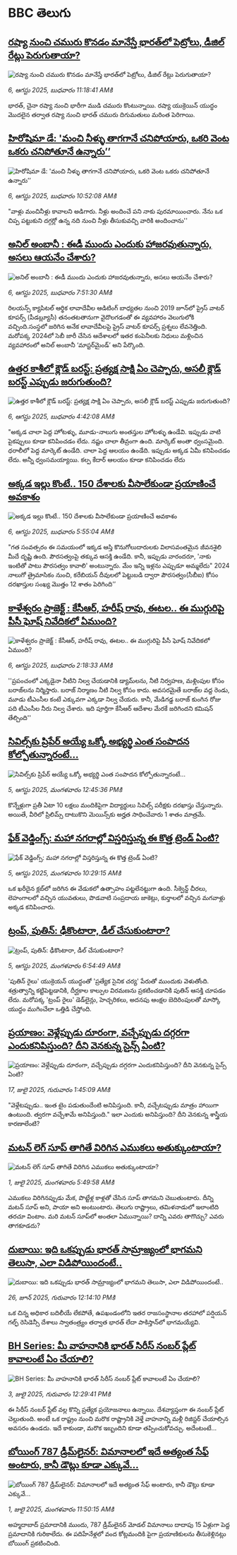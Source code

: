 # BBC తెలుగు## [రష్యా నుంచి చమురు కొనడం మానేస్తే  భారత్‌లో పెట్రోలు, డీజిల్ రేట్లు పెరుగుతాయా?](https://www.bbc.com/telugu/articles/cvg38lejdjpo?at_medium=RSS&at_campaign=rss?at_campaign=githubrss)![రష్యా నుంచి చమురు కొనడం మానేస్తే  భారత్‌లో పెట్రోలు, డీజిల్ రేట్లు పెరుగుతాయా?](https://ichef.bbci.co.uk/ace/ws/240/cpsprodpb/7870/live/a71d1cd0-72b7-11f0-afda-bb39e9f348ef.jpg)_6, ఆగస్టు 2025, బుధవారం 11:18:41 AMకి_భారత్, చైనా రష్యా నుంచి భారీగా ముడి చమురు కొంటున్నాయి. రష్యా యుక్రెయిన్ యుద్ధం మొదలైన తర్వాత రష్యా నుంచి భారత్ చమురు దిగుమతులు మరింత పెరిగాయి.## [హిరోషిమా డే: 'మంచి నీళ్ళు తాగగానే చనిపోయారు, ఒకరి వెంట ఒకరు చనిపోతూనే ఉన్నారు’’](https://www.bbc.com/telugu/articles/c36j7r39rpeo?at_medium=RSS&at_campaign=rss?at_campaign=githubrss)![హిరోషిమా డే: 'మంచి నీళ్ళు తాగగానే చనిపోయారు, ఒకరి వెంట ఒకరు చనిపోతూనే ఉన్నారు’’](https://ichef.bbci.co.uk/ace/ws/240/cpsprodpb/0b1d/live/584bc070-72b2-11f0-a119-33c50c92dc3c.jpg)_6, ఆగస్టు 2025, బుధవారం 10:52:08 AMకి_"వాళ్లు మంచినీళ్లు కావాలని అడిగారు. నీళ్లు అందించే పని నాకు పురమాయించారు. నేను ఒక చిప్ప పట్టుకుని దగ్గర్లో ఉన్న నది నుంచి నీళ్లు తీసుకువచ్చి వారికి అందించాను''## [అనిల్ అంబానీ : ఈడీ ముందు ఎందుకు హాజరవుతున్నారు, అసలు ఆయనేం చేశారు? ](https://www.bbc.com/telugu/articles/cn43wdp74y4o?at_medium=RSS&at_campaign=rss?at_campaign=githubrss)![అనిల్ అంబానీ : ఈడీ ముందు ఎందుకు హాజరవుతున్నారు, అసలు ఆయనేం చేశారు? ](https://ichef.bbci.co.uk/ace/ws/240/cpsprodpb/f975/live/4e9bf340-7287-11f0-8dbd-f3d32ebd3327.jpg)_6, ఆగస్టు 2025, బుధవారం 7:51:30 AMకి_రిలయన్స్ క్యాపిటల్‌ ఆర్థిక లావాదేవీల ఆడిటింగ్ బాధ్యతల నుంచి 2019 జూన్‌లో ప్రైస్ వాటర్ కూపర్స్ (పీడబ్ల్యూసీ) తనంతటతానుగా వైదొలగడంతో ఈ వ్యవహారం వెలుగులోకి వచ్చింది.సంస్థలో జరిగిన అనేక లావాదేవీలపై ప్రైస్ వాటర్ కూపర్స్ ప్రశ్నలు లేవనెత్తింది.  మరోపక్క 2024లో సెబీ జారీ చేసిన  ఆదేశాలలో ఇతర కంపెనీలకు నిధులు మళ్లించిన వ్యవహారంలో అనిల్ అంబానీ ‘మాస్టర్‌మైండ్’ అని పేర్కొంది.## [ఉత్తర కాశీలో క్లౌడ్‌ బరస్ట్:  ప్రత్యక్ష సాక్షి ఏం చెప్పారు, అసలీ క్లౌడ్‌ బరస్ట్ ఎప్పుడు జరుగుతుంది? ](https://www.bbc.com/telugu/articles/cy8jq472ldzo?at_medium=RSS&at_campaign=rss?at_campaign=githubrss)![ఉత్తర కాశీలో క్లౌడ్‌ బరస్ట్:  ప్రత్యక్ష సాక్షి ఏం చెప్పారు, అసలీ క్లౌడ్‌ బరస్ట్ ఎప్పుడు జరుగుతుంది? ](https://ichef.bbci.co.uk/ace/ws/240/cpsprodpb/ba51/live/8612b3e0-7278-11f0-89ea-4d6f9851f623.jpg)_6, ఆగస్టు 2025, బుధవారం 4:42:08 AMకి_"అక్కడ చాలా పెద్ద హోటళ్ళు, మూడు-నాలుగు అంతస్తుల హోటళ్ళు ఉండేవి. ఇప్పుడు వాటి పైకప్పులు కూడా కనిపించడం లేదు. నష్టం చాలా తీవ్రంగా ఉంది. మార్కెట్ అంతా ధ్వంసమైంది. ధరాలీలో పెద్ద మార్కెట్ ఉండేది. చాలా పెద్ద ఆలయం ఉండేది. ఇప్పుడు అక్కడ ఏమీ కనిపించడం లేదు. అన్నీ ధ్వంసమయ్యాయి. కల్ప కేదార్ ఆలయం కూడా కనిపించడం లేదు## [అక్కడ ఇల్లు కొంటే.. 150 దేశాలకు వీసాలేకుండా ప్రయాణించే అవకాశం](https://www.bbc.com/telugu/articles/c74dzm7j3z8o?at_medium=RSS&at_campaign=rss?at_campaign=githubrss)![అక్కడ ఇల్లు కొంటే.. 150 దేశాలకు వీసాలేకుండా ప్రయాణించే అవకాశం](https://ichef.bbci.co.uk/ace/ws/240/cpsprodpb/a756/live/f68ba5d0-7207-11f0-af20-030418be2ca5.jpg)_6, ఆగస్టు 2025, బుధవారం 5:55:04 AMకి_"గత సంవత్సరం ఈ సమయంలో ఇక్కడ ఆస్తి కొనుగోలుదారులకు విలాసవంతమైన జీవనశైలి మీదే దృష్టి ఉంది. పౌరసత్వంపై తక్కువ ఆసక్తి ఉండేది. కానీ, ఇప్పుడు వారందరూ, 'నాకు ఇంటితో పాటు పౌరసత్వం కావాలి' అంటున్నారు. మేం ఇన్ని ఇళ్లను ఎప్పుడూ అమ్మలేదు" 2024 నాలుగో త్రైమాసికం నుంచి, కరేబియన్ దీవులలో పెట్టుబడి ద్వారా పౌరసత్వం(సీబీఐ) కోసం  దరఖాస్తుల సంఖ్య  మొత్తం 12 శాతం పెరిగింది’’## [కాళేశ్వరం ప్రాజెక్ట్ :  కేసీఆర్, హరీష్ రావు, ఈటల.. ఈ ముగ్గురిపై పీసీ ఘోష్ నివేదిక‌లో ఏముంది?](https://www.bbc.com/telugu/articles/cz60dp3yneno?at_medium=RSS&at_campaign=rss?at_campaign=githubrss)![కాళేశ్వరం ప్రాజెక్ట్ :  కేసీఆర్, హరీష్ రావు, ఈటల.. ఈ ముగ్గురిపై పీసీ ఘోష్ నివేదిక‌లో ఏముంది?](https://ichef.bbci.co.uk/ace/ws/240/cpsprodpb/f757/live/b467a3f0-7295-11f0-a819-0b3693b50b6f.jpg)_6, ఆగస్టు 2025, బుధవారం 2:18:33 AMకి_''ప్రపంచంలో ఎక్కడైనా నీటిని నిల్వ చేయడానికి డ్యామ్‌లను,  నీటి నిర్వహణ, మళ్లింపుల కోసం బరాజ్‌లను నిర్మిస్తారు. బరాజ్‌ నిర్మాణం నీటి నిల్వ కోసం కాదు. అవసరమైతే బరాజ్‌ల వద్ద రెండు, మూడు టీఎంసీల కంటే ఎక్కువగా ఎక్కడా నిల్వ చేయరు. కానీ, మేడిగడ్డ బరాజ్ కుంగిన రోజు పది టీఎంసీల నీరు నిల్వ చేశారు. ఇది పూర్తిగా కేసీఆర్ ఆదేశాల మేరకే జరిగిందని కమిషన్ తేల్చింది''## [సివిల్స్‌కు ప్రిపేర్ అయ్యే ఒక్కో అభ్యర్థి ఎంత సంపాదన కోల్పోతున్నారంటే...](https://www.bbc.com/telugu/articles/c2kz0dpwe1vo?at_medium=RSS&at_campaign=rss?at_campaign=githubrss)![సివిల్స్‌కు ప్రిపేర్ అయ్యే ఒక్కో అభ్యర్థి ఎంత సంపాదన కోల్పోతున్నారంటే...](https://ichef.bbci.co.uk/ace/ws/240/cpsprodpb/f9bb/live/f42f5cc0-71fb-11f0-88cf-791e5d4bcee3.jpg)_5, ఆగస్టు 2025, మంగళవారం 12:45:36 PMకి_కొన్నేళ్లుగా ప్రతీ ఏటా 10 లక్షలు మందికిపైగా విద్యార్థులు సివిల్స్ పరీక్షకు దరఖాస్తు చేస్తున్నారు. అయితే, వీరిలో ప్రిలిమ్స్ దాటుకొని మెయిన్స్‌కు అర్హత సాధించేవారు 1 శాతం మాత్రమే.## [ఫేక్ వెడ్డింగ్స్: మహా నగరాల్లో విస్తరిస్తున్న ఈ కొత్త ట్రెండ్ ఏంటి? ](https://www.bbc.com/telugu/articles/c30zmj6jz2do?at_medium=RSS&at_campaign=rss?at_campaign=githubrss)![ఫేక్ వెడ్డింగ్స్: మహా నగరాల్లో విస్తరిస్తున్న ఈ కొత్త ట్రెండ్ ఏంటి? ](https://ichef.bbci.co.uk/ace/ws/240/cpsprodpb/3a20/live/efcb4bf0-7122-11f0-89ea-4d6f9851f623.jpg)_5, ఆగస్టు 2025, మంగళవారం 10:29:15 AMకి_ఒక ఖరీదైన క్లబ్‌లో జరిగిన ఈ వేడుకలో ఉత్సాహం పట్టలేనట్టుగా ఉంది. సీక్వెన్డ్ చీరలు, లెహంగాలలో వచ్చిన యువతులు, పొడవాటి సంప్రదాయ జాకెట్లు, కుర్తాలలో వచ్చిన మగవాళ్లు అక్కడ కనిపించారు.## [ట్రంప్, పుతిన్: ఢీకొంటారా, డీల్ చేసుకుంటారా? ](https://www.bbc.com/telugu/articles/c62652rdlgyo?at_medium=RSS&at_campaign=rss?at_campaign=githubrss)![ట్రంప్, పుతిన్: ఢీకొంటారా, డీల్ చేసుకుంటారా? ](https://ichef.bbci.co.uk/ace/ws/240/cpsprodpb/ec5d/live/86087cf0-71c3-11f0-b5ea-af0b36d22169.jpg)_5, ఆగస్టు 2025, మంగళవారం 6:54:49 AMకి_'పుతిన్ రైలు' యుక్రెయన్‌ యుద్ధంతో 'ప్రత్యేక సైనిక చర్య' పేరుతో ముందుకు వెళుతోంది. శత్రుత్వాన్ని కట్టిపెట్టడానికి, దీర్ఘకాల కాల్పుల విరమణను ప్రకటించడానికి పుతిన్ ఆసక్తి చూపడం లేదు.
మరోపక్క 'ట్రంప్‌ రైలు' డెడ్‌లైన్లు, హెచ్చరికలు, అదనపు ఆంక్షల బెదిరింపులతో మాస్కో యుద్ధం ముగించేలా ఒత్తిడి చేస్తోంది.## [ప్రయాణం: వెళ్లేప్పుడు దూరంగా, వచ్చేప్పుడు దగ్గరగా ఎందుకనిపిస్తుంది? దీని వెనకున్న సైన్స్ ఏంటి?](https://www.bbc.com/telugu/articles/c0l4y727n1jo?at_medium=RSS&at_campaign=rss?at_campaign=githubrss)![ప్రయాణం: వెళ్లేప్పుడు దూరంగా, వచ్చేప్పుడు దగ్గరగా ఎందుకనిపిస్తుంది? దీని వెనకున్న సైన్స్ ఏంటి?](https://ichef.bbci.co.uk/ace/ws/240/cpsprodpb/054c/live/6957c010-62b0-11f0-8e78-11023c48a856.png)_17, జులై 2025, గురువారం 1:45:09 AMకి_"వెళ్లేటప్పుడు.. ఇంత టైం పడుతుందేంటి అనిపిస్తుంది. కానీ, వచ్చేటప్పుడు మాత్రం హాయిగా ఉంటుంది. త్వరగా వచ్చేశామే అనిపిస్తుంది." ఇలా ఎందుకు అనిపిస్తుంది? దీని వెనకున్న శాస్త్రీయ కారణాలేంటి?## [మటన్ లెగ్ సూప్ తాగితే విరిగిన ఎముకలు అతుక్కుంటాయా?](https://www.bbc.com/telugu/articles/c0l4g92j8kzo?at_medium=RSS&at_campaign=rss?at_campaign=githubrss)![మటన్ లెగ్ సూప్ తాగితే విరిగిన ఎముకలు అతుక్కుంటాయా?](https://ichef.bbci.co.uk/ace/ws/240/cpsprodpb/b31e/live/cce532c0-6d41-11f0-9462-bb509dc78127.jpg)_1, జులై 2025, మంగళవారం 5:49:58 AMకి_ఎముకలు విరిగినప్పుడు మేక, పొట్టేళ్ల కాళ్లతో చేసిన సూప్ తాగమని చెబుతుంటారు. దీన్ని మటన్ సూప్ అని, పాయా అని అంటుంటారు. తెలుగు రాష్ట్రాలు, తమిళనాడులో ఇలాంటిది తరచూ వింటాం. మరి మటన్ సూప్‌లో అంతలా ఏమున్నాయి? దాన్ని ఎవరు తాగొచ్చు? ఎవరు తాగకూడదు?## [దుబాయి: ఇది ఒకప్పుడు భారత్ సామ్రాజ్యంలో భాగమని తెలుసా, ఎలా విడిపోయిందంటే..](https://www.bbc.com/telugu/articles/ce83x3rekyyo?at_medium=RSS&at_campaign=rss?at_campaign=githubrss)![దుబాయి: ఇది ఒకప్పుడు భారత్ సామ్రాజ్యంలో భాగమని తెలుసా, ఎలా విడిపోయిందంటే..](https://ichef.bbci.co.uk/ace/ws/240/cpsprodpb/89c1/live/fbe80b80-5282-11f0-809e-059b7ea85131.jpg)_26, జూన్ 2025, గురువారం 12:14:10 PMకి_ఒక చిన్న అధికార బదిలీయే లేకపోతే, ఉపఖండంలోని ఇతర రాజసంస్థానాల తరహాలో  పర్షియన్ గల్ఫ్ రెసిడెన్సీ దేశాలు స్వాతంత్ర్యం తర్వాత భారత్ లేదా పాకిస్తాన్‌లో భాగమయ్యేవి.## [BH Series: మీ వాహనానికి భారత్ సిరీస్ నంబర్ ప్లేట్ కావాలంటే ఏం చేయాలి?](https://www.bbc.com/telugu/articles/c9dg040gzv6o?at_medium=RSS&at_campaign=rss?at_campaign=githubrss)![BH Series: మీ వాహనానికి భారత్ సిరీస్ నంబర్ ప్లేట్ కావాలంటే ఏం చేయాలి?](https://ichef.bbci.co.uk/ace/ws/240/cpsprodpb/c5c0/live/7facfba0-5801-11f0-b5c5-012c5796682d.jpg)_3, జులై 2025, గురువారం 12:29:41 PMకి_ఈ సిరీస్ నంబర్ ప్లేట్ వల్ల కొన్ని ప్రత్యేక ప్రయోజనాలు ఉన్నాయి. దేశవ్యాప్తంగా ఈ నంబర్ ప్లేట్ చెల్లుతుంది. అంటే ఒక రాష్ట్రం నుంచి మరొక రాష్ట్రానికి వెళ్తే వాహనాన్ని మళ్లీ రిజిస్టర్ చేయాల్సిన అవసరం ఉండదు. ఇదే కాకుండా, మరొక ఇబ్బందిని కూడా తప్పించుకోవచ్చు. అదేంటంటే...## [బోయింగ్ 787 డ్రీమ్‌లైనర్: విమానాలలో ఇదే అత్యంత సేఫ్ అంటారు, కానీ డౌట్లు కూడా ఎక్కువే...](https://www.bbc.com/telugu/articles/c8d664g0dz9o?at_medium=RSS&at_campaign=rss?at_campaign=githubrss)![బోయింగ్ 787 డ్రీమ్‌లైనర్: విమానాలలో ఇదే అత్యంత సేఫ్ అంటారు, కానీ డౌట్లు కూడా ఎక్కువే...](https://ichef.bbci.co.uk/ace/ws/240/cpsprodpb/aebe/live/0ad87b80-5674-11f0-95fc-edf89039c20a.jpg)_1, జులై 2025, మంగళవారం 11:50:15 AMకి_అహ్మదాబాద్ ప్రమాదానికి ముందు, 787 డ్రీమ్‌లైనర్ మోడల్ విమానాలు దాదాపు 15 ఏళ్లుగా పెద్ద ప్రమాదానికి గురికాలేదు. ఈ పదిహేనేళ్లలో వంద కోట్లమందికి  పైగా ప్రయాణికులను తీసుకెళ్లినట్లు బోయింగ్ ప్రకటించింది.